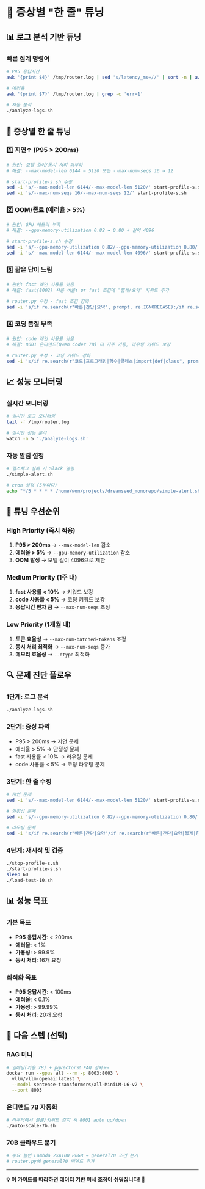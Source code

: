 # 🎯 증상별 "한 줄" 튜닝

## 📊 **로그 분석 기반 튜닝**

### **빠른 집계 명령어**
```bash
# P95 응답시간
awk '{print $4}' /tmp/router.log | sed 's/latency_ms=//' | sort -n | awk 'NR==int(0.95*NR_saved){print; exit} {NR_saved=NR}'

# 에러율
awk '{print $7}' /tmp/router.log | grep -c 'err=1'

# 자동 분석
./analyze-logs.sh
```

## 🔧 **증상별 한 줄 튜닝**

### **1️⃣ 지연↑ (P95 > 200ms)**
```bash
# 원인: 모델 길이/동시 처리 과부하
# 해결: --max-model-len 6144 → 5120 또는 --max-num-seqs 16 → 12

# start-profile-s.sh 수정
sed -i 's/--max-model-len 6144/--max-model-len 5120/' start-profile-s.sh
sed -i 's/--max-num-seqs 16/--max-num-seqs 12/' start-profile-s.sh
```

### **2️⃣ OOM/종료 (에러율 > 5%)**
```bash
# 원인: GPU 메모리 부족
# 해결: --gpu-memory-utilization 0.82 → 0.80 + 길이 4096

# start-profile-s.sh 수정
sed -i 's/--gpu-memory-utilization 0.82/--gpu-memory-utilization 0.80/' start-profile-s.sh
sed -i 's/--max-model-len 6144/--max-model-len 4096/' start-profile-s.sh
```

### **3️⃣ 짧은 답이 느림**
```bash
# 원인: fast 레인 사용률 낮음
# 해결: fast(8002) 사용 비율↑ or fast 조건에 "짧게/요약" 키워드 추가

# router.py 수정 - fast 조건 강화
sed -i 's/if re.search(r"빠른|간단|요약", prompt, re.IGNORECASE):/if re.search(r"빠른|간단|요약|짧게|한줄|핵심", prompt, re.IGNORECASE):/' router.py
```

### **4️⃣ 코딩 품질 부족**
```bash
# 원인: code 레인 사용률 낮음
# 해결: 8001 온디맨드(Qwen Coder 7B) 더 자주 가동, 라우팅 키워드 보강

# router.py 수정 - 코딩 키워드 강화
sed -i 's/if re.search(r"코드|프로그래밍|함수|클래스|import|def|class", prompt, re.IGNORECASE):/if re.search(r"코드|프로그래밍|함수|클래스|import|def|class|SELECT|테스트|리팩터|디버그|알고리즘", prompt, re.IGNORECASE):/' router.py
```

## 📈 **성능 모니터링**

### **실시간 모니터링**
```bash
# 실시간 로그 모니터링
tail -f /tmp/router.log

# 실시간 성능 분석
watch -n 5 './analyze-logs.sh'
```

### **자동 알림 설정**
```bash
# 헬스체크 실패 시 Slack 알림
./simple-alert.sh

# cron 설정 (5분마다)
echo "*/5 * * * * /home/won/projects/dreamseed_monorepo/simple-alert.sh" | crontab -
```

## 🎯 **튜닝 우선순위**

### **High Priority (즉시 적용)**
1. **P95 > 200ms** → `--max-model-len` 감소
2. **에러율 > 5%** → `--gpu-memory-utilization` 감소
3. **OOM 발생** → 모델 길이 4096으로 제한

### **Medium Priority (1주 내)**
1. **fast 사용률 < 10%** → 키워드 보강
2. **code 사용률 < 5%** → 코딩 키워드 보강
3. **응답시간 편차 큼** → `--max-num-seqs` 조정

### **Low Priority (1개월 내)**
1. **토큰 효율성** → `--max-num-batched-tokens` 조정
2. **동시 처리 최적화** → `--max-num-seqs` 증가
3. **메모리 효율성** → `--dtype` 최적화

## 🔍 **문제 진단 플로우**

### **1단계: 로그 분석**
```bash
./analyze-logs.sh
```

### **2단계: 증상 파악**
- P95 > 200ms → 지연 문제
- 에러율 > 5% → 안정성 문제
- fast 사용률 < 10% → 라우팅 문제
- code 사용률 < 5% → 코딩 라우팅 문제

### **3단계: 한 줄 수정**
```bash
# 지연 문제
sed -i 's/--max-model-len 6144/--max-model-len 5120/' start-profile-s.sh

# 안정성 문제
sed -i 's/--gpu-memory-utilization 0.82/--gpu-memory-utilization 0.80/' start-profile-s.sh

# 라우팅 문제
sed -i 's/if re.search(r"빠른|간단|요약"/if re.search(r"빠른|간단|요약|짧게|한줄|핵심"/' router.py
```

### **4단계: 재시작 및 검증**
```bash
./stop-profile-s.sh
./start-profile-s.sh
sleep 60
./load-test-10.sh
```

## 📊 **성능 목표**

### **기본 목표**
- **P95 응답시간**: < 200ms
- **에러율**: < 1%
- **가용성**: > 99.9%
- **동시 처리**: 16개 요청

### **최적화 목표**
- **P95 응답시간**: < 100ms
- **에러율**: < 0.1%
- **가용성**: > 99.99%
- **동시 처리**: 20개 요청

## 🚀 **다음 스텝 (선택)**

### **RAG 미니**
```bash
# 임베딩(가용 7B) + pgvector로 FAQ 정확도↑
docker run --gpus all --rm -p 8003:8003 \
  vllm/vllm-openai:latest \
  --model sentence-transformers/all-MiniLM-L6-v2 \
  --port 8003
```

### **온디맨드 7B 자동화**
```bash
# 라우터에서 볼륨/키워드 감지 시 8001 auto up/down
./auto-scale-7b.sh
```

### **70B 클라우드 분기**
```bash
# 수요 늘면 Lambda 2×A100 80GB → general70 조건 분기
# router.py에 general70 백엔드 추가
```

---

**💡 이 가이드를 따라하면 데이터 기반 미세 조정이 쉬워집니다!** 🎯
